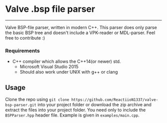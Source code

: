 # Valve .bsp file parser
___
Valve BSP-file parser, written in modern C++. This parser does only parse the basic BSP tree and doesn't include a VPK-reader or MDL-parser. Feel free to contribute :)

### Requirements
- C++ compiler which allows the C++14(or newer) std.
  - Microsoft Visual Studio 2015
  - Should also work under UNIX with g++ or clang

## Usage
Clone the repo using `git clone https://github.com/ReactiioN1337/valve-bsp-parser.git` into your project folder or download the zip archive and extract the files into your project folder. You need only to include the `BSPParser.hpp` header file. Example is given in `examples/main.cpp`.
